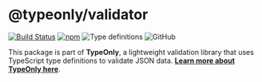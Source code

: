 # @typeonly/validator

[![Build Status](https://travis-ci.com/paleo/typeonly.svg?branch=master)](https://travis-ci.com/paleo/typeonly)
[![npm](https://img.shields.io/npm/dm/@typeonly/validator)](https://www.npmjs.com/package/@typeonly/validator)
![Type definitions](https://img.shields.io/npm/types/@typeonly/validator)
![GitHub](https://img.shields.io/github/license/paleo/typeonly)

This package is part of **TypeOnly**, a lightweight validation library that uses TypeScript type definitions to validate JSON data. **[Learn more about TypeOnly here](https://www.npmjs.com/package/typeonly)**.
